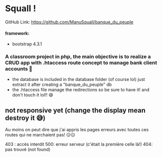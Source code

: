 # Squall !

GitHub Link: https://github.com/ManuSquall/banque_du_peuple

#### framework:
* bootstrap 4.3.1

### A classroom project in php, the main objective is to realize a CRUD app with .htaccess route concept to manage bank client accounts 🤑

* the database is included in the database folder (of course lol) just extract it after creating a "banque_du_peuple" db
* the .htaccess file manage the redirections so be sure to have it! and don't touch it lol!! 😅


## not responsive yet (change the display mean destroy it 😅)



Au moins on peut dire que j'ai appris les pages erreurs avec toutes ces routes qui ne marchaient pas! 😑😑

403 : accès interdit
500: erreur serveur (c'était la première celle là!)
404: pas trouvé (not found)